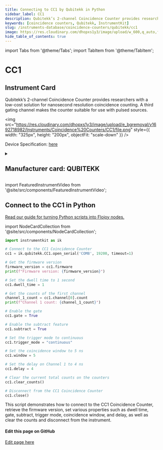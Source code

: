 ```yaml
---
title: Connecting to CC1 by Qubitekk in Python
sidebar_label: CC1
description: Qubitekk’s 2-channel Coincidence Counter provides researchers with a low-cost solution for nanosecond resolution coincidence counting. A third gating channel makes the counter suitable for use with pulsed sources.
keywords: [coincidence counters, Qubitekk, InstrumentKit]
slug: /instruments-database/coincidence-counters/qubitekk/cc1
image: https://res.cloudinary.com/dhopxs1y3/image/upload/w_600,q_auto,f_auto/e_bgremoval/v1692718982/Instruments/Coincidence%20Counters/CC1/file.jpg
hide_table_of_contents: true
---
```


import Tabs from '@theme/Tabs';
import TabItem from '@theme/TabItem';

# CC1

## Instrument Card

<div className="flex">

<div>

Qubitekk’s 2-channel Coincidence Counter provides researchers with a low-cost solution for nanosecond resolution coincidence counting. A third gating channel makes the counter suitable for use with pulsed sources.

</div>

<img src="https://res.cloudinary.com/dhopxs1y3/image/upload/e_bgremoval/v1692718982/Instruments/Coincidence%20Counters/CC1/file.png" style={{ width: "325px", height: "200px", objectFit: "scale-down" }} />

</div>

<div className="flex text-center">

<p>Device Specification: <a target="\_blank" href="/instruments-database/all-instruments/">here</a></p>

</div>

<details style={{ marginTop: "15px"}}>
<summary><h2>Manufacturer card: QUBITEKK</h2></summary>

<img src="https://res.cloudinary.com/dhopxs1y3/image/upload/v1692125997/Instruments/Vendor%20Logos/Qubitekk.png" style={{ width: "100%", height: "170px",objectFit: "scale-down" }} />

Qubitekk provides reliable products for generating, preparing, distributing, detecting, correlating and storing photonic qubits. The hardware that is needed to strengthen American leadership in quantum computing, communications, and sensing solutions is being developed and manufactured in San Diego County, CA.

<ul>
  <li>Headquarters: Vista, California, United States</li>
  <li>Yearly Revenue (millions, USD): 5.0</li>
  <li>Vendor Website: <a href="https://qubitekk.com/">here</a></li>
</ul>
</details>

import FeaturedInstrumentVideo from '@site/src/components/FeaturedInstrumentVideo';

<FeaturedInstrumentVideo category='COINCIDENCE_COUNTERS' manufacturer='QUBITEKK'></FeaturedInstrumentVideo>


## Connect to the CC1 in Python

[Read our guide for turning Python scripts into Flojoy nodes.](https://docs.flojoy.ai/contribution/blocks/custom-flojoy-block/)

import NodeCardCollection from '@site/src/components/NodeCardCollection';

<Tabs>

<TabItem value="Flojoy" label="Flojoy" className="flojoy-instrument-tabs">

<NodeCardCollection category='COINCIDENCE_COUNTERS' manufacturer='QUBITEKK'></NodeCardCollection>

</TabItem>
<TabItem value="InstrumentKit" label="InstrumentKit">


```python
import instrumentkit as ik

# Connect to the CC1 Coincidence Counter
cc1 = ik.qubitekk.CC1.open_serial('COM8', 19200, timeout=1)

# Get the firmware version
firmware_version = cc1.firmware
print(f"Firmware version: {firmware_version}")

# Set the dwell time to 1 second
cc1.dwell_time = 1

# Get the counts of the first channel
channel_1_count = cc1.channel[0].count
print(f"Channel 1 count: {channel_1_count}")

# Enable the gate
cc1.gate = True

# Enable the subtract feature
cc1.subtract = True

# Set the trigger mode to continuous
cc1.trigger_mode = "continuous"

# Set the coincidence window to 5 ns
cc1.window = 5

# Set the delay on Channel 1 to 4 ns
cc1.delay = 4

# Clear the current total counts on the counters
cc1.clear_counts()

# Disconnect from the CC1 Coincidence Counter
cc1.close()
```

This script demonstrates how to connect to the CC1 Coincidence Counter, retrieve the firmware version, set various properties such as dwell time, gate, subtract, trigger mode, coincidence window, and delay, as well as clear the counts and disconnect from the instrument.

</TabItem>
</Tabs>
<SectionBreak />

[//]: # (Edit page on GitHub)

#### Edit this page on GitHub

[Edit page here](https://github.com/flojoy-ai/docs/blob/main/docs/instruments-database/Coincidence%20Counters/CC1/CC1.md)
